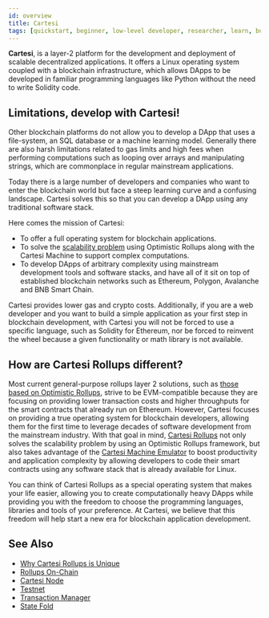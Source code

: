 ```yaml
---
id: overview
title: Cartesi
tags: [quickstart, beginner, low-level developer, researcher, learn, build, maintain]
---
```


**Cartesi**, is a layer-2 platform for the development and deployment of scalable decentralized applications. It offers a Linux operating system coupled with a blockchain infrastructure, which allows DApps to be developed in familiar programming languages like Python without the need to write Solidity code.

## Limitations, develop with Cartesi!

Other blockchain platforms do not allow you to develop a DApp that uses a file-system, an SQL database or a machine learning model. Generally there are also harsh limitations related to gas limits and high fees when performing computations such as looping over arrays and manipulating strings, which are commonplace in regular mainstream applications.

Today there is a large number of developers and companies who want to enter the blockchain world but face a steep learning curve and a confusing landscape. Cartesi solves this so that you can develop a DApp using any traditional software stack.

Here comes the mission of Cartesi:

* To offer a full operating system for blockchain applications.
* To solve the [scalability problem](../new-to-cartesi/scalability.md) using Optimistic Rollups along with the Cartesi Machine to support complex computations.
* To develop DApps of arbitrary complexity using mainstream development tools and software stacks, and have all of it sit on top of established blockchain networks such as Ethereum, Polygon, Avalanche and BNB Smart Chain.

Cartesi provides lower gas and crypto costs. Additionally, if you are a web developer and you want to build a simple application as your first step in blockchain development, with Cartesi you will not be forced to use a specific language, such as Solidity for Ethereum, nor be forced to reinvent the wheel because a given functionality or math library is not available.

## How are Cartesi Rollups different?

Most current general-purpose rollups layer 2 solutions, such as [those based on Optimistic Rollups](https://ethereum.org/en/developers/docs/scaling/optimistic-rollups/#use-optimistic-rollups), strive to be EVM-compatible because they are focusing on providing lower transaction costs and higher throughputs for the smart contracts that already run on Ethereum. However, Cartesi focuses on providing a true operating system for blockchain developers, allowing them for the first time to leverage decades of software development from the mainstream industry. With that goal in mind, [Cartesi Rollups](/cartesi-rollups/overview) not only solves the scalability problem by using an Optimistic Rollups framework, but also takes advantage of the [Cartesi Machine Emulator](/machine/intro) to boost productivity and application complexity by allowing developers to code their smart contracts using any software stack that is already available for Linux.

You can think of Cartesi Rollups as a special operating system that makes your life easier, allowing you to create computationally heavy DApps while providing you with the freedom to choose the programming languages, libraries and tools of your preference. At Cartesi, we believe that this freedom will help start a new era for blockchain application development.

## See Also

* [Why Cartesi Rollups is Unique](https://medium.com/cartesi/scalable-smart-contracts-on-ethereum-built-with-mainstream-software-stacks-8ad6f8f17997)
* [Rollups On-Chain](https://medium.com/cartesi/rollups-on-chain-d749744a9cb3)
* [Cartesi Node](https://medium.com/cartesi/rollups-cartesi-node-3000b3ffec74)
* [Testnet](https://medium.com/cartesi/cartesi-rollups-rollout-testnet-40c90d10c2f1)
* [Transaction Manager](https://medium.com/cartesi/cartesi-rollups-rollout-transaction-manager-4a49af15d6b9)
* [State Fold](https://medium.com/cartesi/state-fold-cfe5f4d79639)

